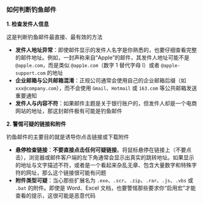 ### 如何判断钓鱼邮件

**1. 检查发件人信息**

这是判断钓鱼邮件最直接、最有效的方法

- **发件人地址异常**：即使邮件显示的发件人名字是你熟悉的，也要仔细查看完整的邮件地址。例如，一封声称来自“Apple”的邮件，其发件人地址可能不是 `@apple.com`，而是类似 `@app1e.com`（数字 1 替代字母 l）或者 `@apple-support.com` 的地址
- **企业邮箱与公共邮箱混淆**：正规公司通常会使用自己的企业邮箱后缀（如 `xxx@company.com`），而不会使用 `Gmail`、`Hotmail` 或 `163.com` 等公共邮箱发送重要通知
- **发件人与内容不符**：如果邮件主题是关于银行账户的，但发件人却是一个电商网站的地址，那这封邮件极有可能是钓鱼邮件

**2. 警惕可疑的链接和附件**

钓鱼邮件的主要目的就是诱导你点击链接或下载附件

- **悬停检查链接**：**不要直接点击任何可疑链接**。将鼠标悬停在链接上（不要点击），浏览器或邮件客户端的左下角通常会显示出真实的跳转地址。如果显示的地址与文字描述不符，或者是一个看起来杂乱无章、包含大量数字和特殊字符的网址，那么这个链接很可能有问题
- **附件类型可疑**：当心那些扩展名为 `.exe`、`.scr`、`.zip`、`.rar`、`.js`、`.vbs` 或 `.bat` 的附件。即使是 Word、Excel 文档，也要警惕那些要求你“启用宏”才能查看的提示，这很可能是恶意代码